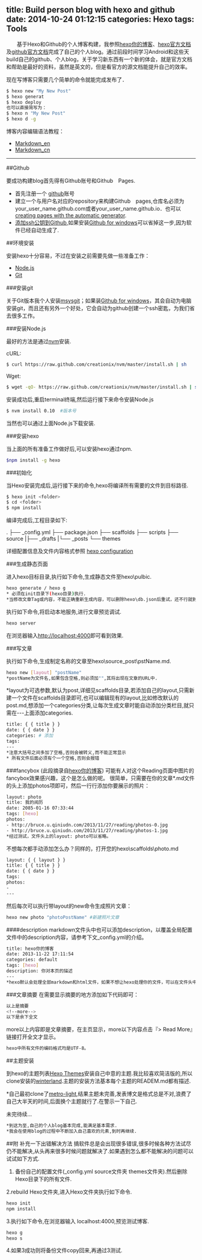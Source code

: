 title: Build person blog with hexo and  github
date: 2014-10-24 01:12:15
categories: Hexo
tags: Tools
---
　　基于Hexo和Github的个人博客构建，我参照[hexo你的博客](http://ibruce.info/2013/11/22/hexo-your-blog/)、[hexo官方文档](http://hexo.io/docs/)及[github官方文档](https://help.github.com/articles/set-up-git/)完成了自己的个人blog。通过前段时间学习Android和这些天build自己的github、个人blog，关于学习新东西有一个新的体会，就是官方文档和帮助是最好的资料，虽然是英文的，但是看官方的源文档能提升自己的效率。

现在写博客只需要几个简单的命令就能完成发布了．

``` bash
$ hexo new "My New Post"
$ hexo generat
$ hexo deploy
也可以直接简写为：
$ hexo n "My New Post"
$ hexo d -g
```
<!--more-->
博客内容编辑语法教程：

- [Markdown_en](http://daringfireball.net/projects/markdown/syntax.php)
- [Markdown_cn](http://wowubuntu.com/markdown/#overview)
---

##Github　　

要成功构建blog首先得有Github账号和Github　Pages. 　　

- 首先注册一个 [github](https://github.com)账号　　
- 建立一个与用户名对应的repository来构建Github　pages,仓库名必须为your_user_name.github.com或者your_user_name.github.io．也可以[creating pages with the automatic generator](https://help.github.com/articles/creating-pages-with-the-automatic-generator/).
- [添加ssh公钥到Github](https://help.github.com/articles/generating-ssh-keys/),如果安装[Github for windows](https://windows.github.com/)可以省掉这一步,因为软件已经自动生成了.

##环境安装　　

安装hexo十分容易，不过在安装之前需要先做一些准备工作：　　

- [Node.js](http://nodejs.org/)
- [Git](http://git-scm.com/)　　

###安装git　　

关于Git版本我个人安装[msysgit](http://msysgit.github.io/)；如果装[Github for windows](https://windows.github.com/)，其会自动为电脑安装git，而且还有另外一个好处，它会自动为github创建一个ssh密匙，为我们省去很多工作。　　

###安装Node.js　　

最好的方法是通过[nvm](https://github.com/creationix/nvm)安装.　　

cURL:

```bash
$ curl https://raw.github.com/creationix/nvm/master/install.sh | sh
```

Wget:
 
```bash
$ wget -qO- https://raw.github.com/creationix/nvm/master/install.sh | sh
```

安装成功后,重启terminal终端,然后运行接下来命令安装Node.js　　

```bash
$ nvm install 0.10  #版本号
```

当然也可以通过上面Node.js下载安装.　　

###安装hexo　　

当上面的所有准备工作做好后,可以安装hexo通过npm.

```bash
$npm install -g hexo
```

###初始化

当Hexo安装完成后,运行接下来的命令,hexo将编译所有需要的文件到目标路径.

```bash
$ hexo init <folder>
$ cd <folder>
$ npm install
```

编译完成后,工程目录如下:

.
├── _config.yml
├── package.json
├── scaffolds
├── scripts
├── source
|├── _drafts
|└── _posts
└── themes

详细配置信息及文件内容格式参照 [hexo configuration](http://hexo.io/docs/setup.html)

###生成静态页面

进入hexo目标目录,执行如下命令,生成静态文件至hexo\pulbic.

```bash
hexo generate / hexo g
* 必须在init目录下(hexo目录)执行.
*当修改文章Tag或内容，不能正确重新生成内容，可以删除hexo\db.json后重试，还不行就到public目录删除对应的文件，重新生成。
```
执行如下命令,将启动本地服务,进行文章预览调试.
```bash
hexo server
```
在浏览器输入<http://localhost:4000>即可看到效果.


###写文章

执行如下命令,生成制定名称的文章至hexo\source\_post\pstName.md.
```bash
hexo new [layout] "postName" 
*postName为文件名,如果包含空格,则必须加"",其将出现在文章的URL中.
```
*layout为可选参数,默认为post,详细见scaffolds目录,若添加自己的layout,只需新建一个文件在scaffolds目录即可,也可以编辑现有的layout,比如修改默认的post.md,想添加一个categories分类,让每次生成文章时能自动添加分类栏目,就只需在---上面添加categories.
```bash
title: { { title } }
date: { { date } }
categories: # 添加
tags:
---
*注意大括号之间多加了空格,否则会被转义,而不能正常显示
* 所有文件后面必须有个一个空格,否则会报错
```
###fancybox (此段摘录自[hexo你的博客](http://ibruce.info/2013/11/22/hexo-your-blog/))
可能有人对这个Reading页面中图片的fancybox效果感兴趣，这个是怎么做的呢。
很简单，只需要在你的文章*.md文件的头上添加photos项即可，然后一行行添加你要展示的照片：
```bash
layout: photo
title: 我的阅历
date: 2085-01-16 07:33:44
tags: [hexo]
photos:
- http://bruce.u.qiniudn.com/2013/11/27/reading/photos-0.jpg
- http://bruce.u.qiniudn.com/2013/11/27/reading/photos-1.jpg
*经过测试，文件头上的layout: photo可以省略。
```
不想每次都手动添加怎么办？同样的，打开您的hexo\scaffolds\photo.md
```bash
layout: { { layout } }
title: { { title } }
date: { { date } }
tags: 
photos: 
- 
---
```
然后每次可以执行带layout的new命令生成照片文章：
```bash
hexo new photo "photoPostName" #新建照片文章
```
####description
markdown文件头中也可以添加description，以覆盖全局配置文件中的description内容，请参考下文_config.yml的介绍。
```bash
title: hexo你的博客
date: 2013-11-22 17:11:54
categories: default
tags: [hexo]
description: 你对本页的描述
---
*hexo默认会处理全部markdown和html文件，如果不想让hexo处理你的文件，可以在文件头中加入layout: false。
```
###文章摘要
在需要显示摘要的地方添加如下代码即可：
```bash
以上是摘要
<!--more-->
以下是余下全文
```
more以上内容即是文章摘要，在主页显示，more以下内容点击『> Read More』链接打开全文才显示。
```bash
hexo中所有文件的编码格式均是UTF-8。
```

##主题安装

到hexo的主题列表[Hexo Themes](https://github.com/hexojs/hexo/wiki/Themes)安装自己中意的主题.我比较喜欢简洁版的,所以clone安装的[winterland](https://github.com/winterland1989/hexo-theme-winterland).主题的安装方法基本每个主题的READEM.md都有描述.

*自己最初clone了[metro-light](https://github.com/halfer53/metro-light),结果主题未完善,发表博文是格式总是不对,浪费了自己大半天的时间,后面换个主题就行了.在警示一下自己.


未完待续...
```bash
*到这为至,自己的个人blog基本完成,能满足基本需求.
*我会在使用blog的过程中不断加入自己喜欢的元素,到时再继续.
```

##附 补充一下出错解决方法
搞软件总是会出现很多错误,很多时候各种方法试尽仍不能解决,从头再来很多时候问题就解决了.如果遇到怎么都不能解决的问题可以试试如下方式.
1. 备份自己的配置文件(_config.yml source文件夹 themes文件夹).然后删除Hexo目录下的所有文件.

2.rebuild Hexo文件夹,进入Hexo文件夹执行如下命令.
```bash
hexo init
npm install
```
3.执行如下命令,在浏览器输入 localhost:4000,预览测试博客.
```bash
hexo g
hexo s
```
4.如果3成功则将备份文件copy回来,再通过3测试.
